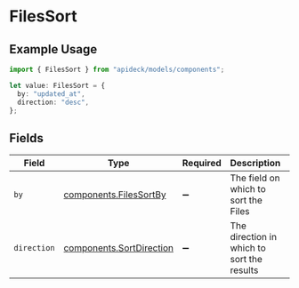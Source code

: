 # FilesSort

## Example Usage

```typescript
import { FilesSort } from "apideck/models/components";

let value: FilesSort = {
  by: "updated_at",
  direction: "desc",
};
```

## Fields

| Field                                                                | Type                                                                 | Required                                                             | Description                                                          | Example                                                              |
| -------------------------------------------------------------------- | -------------------------------------------------------------------- | -------------------------------------------------------------------- | -------------------------------------------------------------------- | -------------------------------------------------------------------- |
| `by`                                                                 | [components.FilesSortBy](../../models/components/filessortby.md)     | :heavy_minus_sign:                                                   | The field on which to sort the Files                                 | updated_at                                                           |
| `direction`                                                          | [components.SortDirection](../../models/components/sortdirection.md) | :heavy_minus_sign:                                                   | The direction in which to sort the results                           |                                                                      |